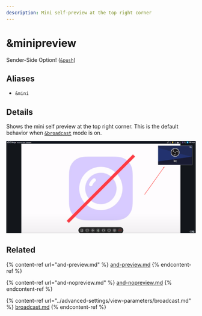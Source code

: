 ```yaml
---
description: Mini self-preview at the top right corner
---
```


# \&minipreview

Sender-Side Option! ([`&push`](push.md))

## Aliases

* `&mini`

## Details

Shows the mini self preview at the top right corner. This is the default behavior when [`&broadcast`](../advanced-settings/view-parameters/broadcast.md) mode is on.

![](<../.gitbook/assets/image (12).png>)

## Related

{% content-ref url="and-preview.md" %}
[and-preview.md](and-preview.md)
{% endcontent-ref %}

{% content-ref url="and-nopreview.md" %}
[and-nopreview.md](and-nopreview.md)
{% endcontent-ref %}

{% content-ref url="../advanced-settings/view-parameters/broadcast.md" %}
[broadcast.md](../advanced-settings/view-parameters/broadcast.md)
{% endcontent-ref %}
